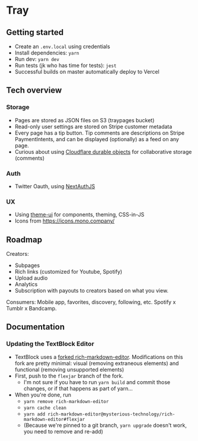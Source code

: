 # Tray

## Getting started

- Create an `.env.local` using credentials
- Install dependencies: `yarn`
- Run dev: `yarn dev`
- Run tests (jk who has time for tests): `jest`
- Successful builds on master automatically deploy to Vercel

## Tech overview

### Storage

- Pages are stored as JSON files on S3 (traypages bucket)
- Read-only user settings are stored on Stripe customer metadata
- Every page has a tip button. Tip comments are descriptions on Stripe PaymentIntents, and can be displayed (optionally) as a feed on any page.
- Curious about using [Cloudflare durable objects](https://blog.cloudflare.com/introducing-workers-durable-objects/) for collaborative storage (comments)

### Auth

- Twitter Oauth, using [NextAuthJS](https://next-auth.js.org/)

### UX

- Using [theme-ui](https://theme-ui.com/components) for components, theming, CSS-in-JS
- Icons from https://icons.mono.company/

## Roadmap

Creators:

- Subpages
- Rich links (customized for Youtube, Spotify)
- Upload audio
- Analytics
- Subscription with payouts to creators based on what you view.

Consumers: Mobile app, favorites, discovery, following, etc. Spotify x Tumblr x Bandcamp.

## Documentation

### Updating the TextBlock Editor

- TextBlock uses a [forked rich-markdown-editor](https://github.com/mysterious-technology/rich-markdown-editor). Modifications on this fork are pretty minimal: visual (removing extraneous elements) and functional (removing unsupported elements)
- First, push to the `flexjar` branch of the fork.
  - I'm not sure if you have to run `yarn build` and commit those changes, or if that happens as part of yarn...
- When you're done, run
  - `yarn remove rich-markdown-editor`
  - `yarn cache clean`
  - `yarn add rich-markdown-editor@mysterious-technology/rich-markdown-editor#flexjar`
  - (Because we're pinned to a git branch, `yarn upgrade` doesn't work, you need to remove and re-add)
